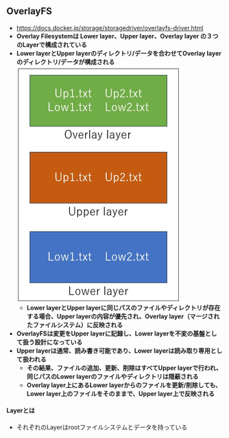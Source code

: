 ## OverlayFS
- https://docs.docker.jp/storage/storagedriver/overlayfs-driver.html
- **Overlay Filesystemは Lower layer、Upper layer、Overlay layer の３つのLayerで構成されている**
- **Lower layerとUpper layerのディレクトリ/データを合わせてOverlay layerのディレクトリ/データが構成される**  
  ![overlayfs](./image/overlayfs.jpg)  
  - **Lower layerとUpper layerに同じパスのファイルやディレクトリが存在する場合、Upper layerの内容が優先され、Overlay layer（マージされたファイルシステム）に反映される**
- **OverlayFSは変更をUpper layerに記録し、Lower layerを不変の基盤として扱う設計になっている**
- **Upper layerは通常、読み書き可能であり、Lower layerは読み取り専用として扱われる**
  - **その結果、ファイルの追加、更新、削除はすべてUpper layerで行われ、同じパスのLower layerのファイルやディレクトリは隠蔽される**
  - **Overlay layer上にあるLower layerからのファイルを更新/削除しても、Lower layer上のファイルをそのままで、Upper layer上で反映される**

#### Layerとは
- それぞれのLayerはrootファイルシステムとデータを持っている
